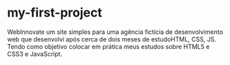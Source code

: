 # my-first-project
WebInnovate um site simples para uma agência fictícia de desenvolvimento web que desenvolvi após cerca de dois meses de estudoHTML, CSS, JS. Tendo como objetivo colocar em prática meus estudos sobre HTML5 e CSS3 e JavaScript.
